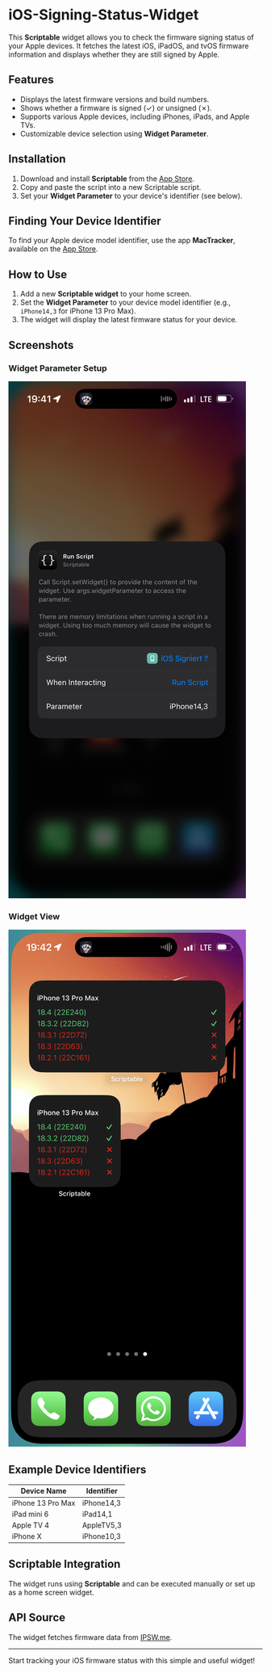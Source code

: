 # iOS-Signing-Status-Widget
This **Scriptable** widget allows you to check the firmware signing status of your Apple devices. It fetches the latest iOS, iPadOS, and tvOS firmware information and displays whether they are still signed by Apple.

## Features
- Displays the latest firmware versions and build numbers.
- Shows whether a firmware is signed (✓) or unsigned (✗).
- Supports various Apple devices, including iPhones, iPads, and Apple TVs.
- Customizable device selection using **Widget Parameter**.

## Installation
1. Download and install **Scriptable** from the [App Store](https://apps.apple.com/de/app/scriptable/id1405459188).
2. Copy and paste the script into a new Scriptable script.
3. Set your **Widget Parameter** to your device's identifier (see below).

## Finding Your Device Identifier
To find your Apple device model identifier, use the app **MacTracker**, available on the [App Store](https://apps.apple.com/de/app/mactracker/id311421597).

## How to Use
1. Add a new **Scriptable widget** to your home screen.
2. Set the **Widget Parameter** to your device model identifier (e.g., `iPhone14,3` for iPhone 13 Pro Max).
3. The widget will display the latest firmware status for your device.

## Screenshots
### Widget Parameter Setup
![Widget Parameter Setup](./widget_parameter.PNG)

### Widget View
![Widget View](./widget_view.PNG)

## Example Device Identifiers
| Device Name       | Identifier  |
|------------------|------------|
| iPhone 13 Pro Max | iPhone14,3 |
| iPad mini 6      | iPad14,1   |
| Apple TV 4       | AppleTV5,3 |
| iPhone X        | iPhone10,3 |

## Scriptable Integration
The widget runs using **Scriptable** and can be executed manually or set up as a home screen widget. 

## API Source
The widget fetches firmware data from [IPSW.me](https://api.ipsw.me/).

---
Start tracking your iOS firmware status with this simple and useful widget!
